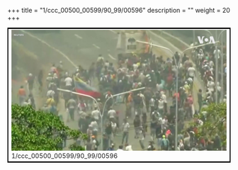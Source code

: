 +++
title = "1/ccc_00500_00599/90_99/00596"
description = ""
weight = 20
+++

<table style="border:2px solid black;max-width:800px;max-height:800px;" 
><tr><td>
<img class="center-fit-jpg"
src="/jpg_/aaa_20190430_NxaOmWaI8sI_00595.jpg">
1/ccc_00500_00599/90_99/00596
</img></td></tr></table>
